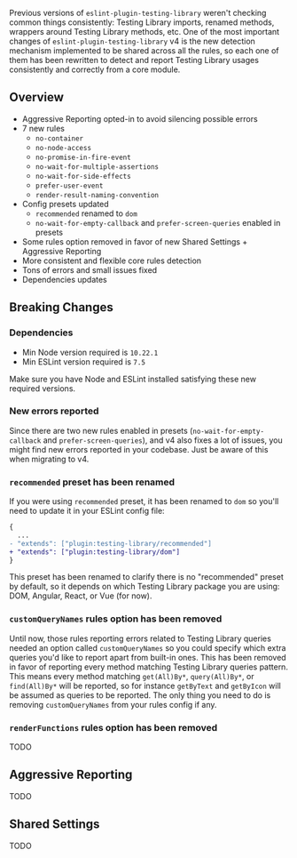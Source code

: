 Previous versions of `eslint-plugin-testing-library` weren't checking common things consistently: Testing Library imports, renamed methods, wrappers around Testing Library methods, etc.
One of the most important changes of `eslint-plugin-testing-library` v4 is the new detection mechanism implemented to be shared across all the rules, so each one of them has been rewritten to detect and report Testing Library usages consistently and correctly from a core module.

## Overview

- Aggressive Reporting opted-in to avoid silencing possible errors
- 7 new rules
  - `no-container`
  - `no-node-access`
  - `no-promise-in-fire-event`
  - `no-wait-for-multiple-assertions`
  - `no-wait-for-side-effects`
  - `prefer-user-event`
  - `render-result-naming-convention`
- Config presets updated
  - `recommended` renamed to `dom`
  - `no-wait-for-empty-callback` and `prefer-screen-queries` enabled in presets
- Some rules option removed in favor of new Shared Settings + Aggressive Reporting
- More consistent and flexible core rules detection
- Tons of errors and small issues fixed
- Dependencies updates

## Breaking Changes

### Dependencies

- Min Node version required is `10.22.1`
- Min ESLint version required is `7.5`

Make sure you have Node and ESLint installed satisfying these new required versions.

### New errors reported

Since there are two new rules enabled in presets (`no-wait-for-empty-callback` and `prefer-screen-queries`), and v4 also fixes a lot of issues, you might find new errors reported in your codebase.
Just be aware of this when migrating to v4.

### `recommended` preset has been renamed

If you were using `recommended` preset, it has been renamed to `dom` so you'll need to update it in your ESLint config file:

```diff
{
  ...
- "extends": ["plugin:testing-library/recommended"]
+ "extends": ["plugin:testing-library/dom"]
}
```

This preset has been renamed to clarify there is no "recommended" preset by default, so it depends on which Testing Library package you are using: DOM, Angular, React, or Vue (for now).

### `customQueryNames` rules option has been removed

Until now, those rules reporting errors related to Testing Library queries needed an option called `customQueryNames` so you could specify which extra queries you'd like to report apart from built-in ones. This has been removed in favor of reporting every method matching Testing Library queries pattern. This means every method matching `get(All)By*`, `query(All)By*`, or `find(All)By*` will be reported, so for instance `getByText` and `getByIcon` will be assumed as queries to be reported. The only thing you need to do is removing `customQueryNames` from your rules config if any.

### `renderFunctions` rules option has been removed

TODO

## Aggressive Reporting

TODO

## Shared Settings

TODO
